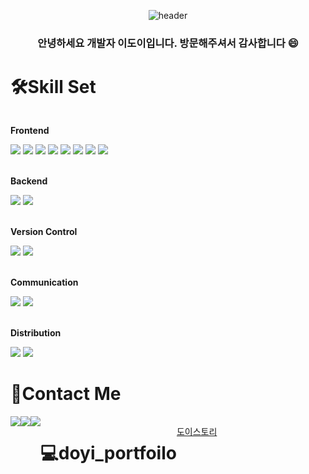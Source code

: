 <div align="center">
  
![header](https://capsule-render.vercel.app/api?type=waving&color=auto&height=300&section=header&text=DOYI%20WORLD&fontSize=70&animation=blink )
### 안녕하세요 개발자 이도이입니다. 방문해주셔서 감사합니다 :smile:
</div>


# 🛠️Skill Set
<div style="display:flex; flex-direction:column; align-items:flex-start;">
    <!-- Frontend -->
    <p><strong>Frontend</strong></p>
    <div>
        <img src="https://img.shields.io/badge/html5-E34F26?style=flat-square&logo=html5&logoColor=white"> 
        <img src="https://img.shields.io/badge/css-1572B6?style=flat-square&logo=css3&logoColor=white"> 
        <img src="https://img.shields.io/badge/javascript-F7DF1E?style=flat-square&logo=javascript&logoColor=black"> 
        <img src="https://img.shields.io/badge/jquery-0769AD?style=flat-square&logo=jquery&logoColor=black"> 
       <img src="https://img.shields.io/badge/Ajax-0769AD"> 
        <img src="https://img.shields.io/badge/React-61DAFB?style=flat-square&logo=React&logoColor=white">
        <img src="https://img.shields.io/badge/Typescript-3178C6?style=flat-square&logo=Typescript&logoColor=black">
        <img src="https://img.shields.io/badge/Next.js-000000?style=flat-square&logo=Next.js&logoColor=white">
    </div><br/>
     <p><strong>Backend</strong></p>
    <div>
        <img src="https://img.shields.io/badge/Kotlin-7F52FF?style=flat-square&logo=Kotlin&logoColor=white"> 
        <img src="https://img.shields.io/badge/Java-0769AD"> 
    </div><br/>
   <p><strong>Version Control</strong></p>
    <div>
        <img src="https://img.shields.io/badge/Git-F05032?style=flat-square&logo=html5&logoColor=black"> 
        <img src="https://img.shields.io/badge/Github-181717?style=flat-square&logo=css3&logoColor=white"> 
    </div><br/>
     <p><strong>Communication</strong></p>
    <div>
        <img src="https://img.shields.io/badge/Slack-4A154B?style=flat-square&logo=html5&logoColor=white"> 
        <img src="https://img.shields.io/badge/Notion-000000?style=flat-square&logo=css3&logoColor=white"> 
    </div><br/>
    <p><strong>Distribution</strong></p>
    <div>
        <img src="https://img.shields.io/badge/Netlify-00C7B7?style=flat-square&logo=Netlify&logoColor=white"> 
        <img src="https://img.shields.io/badge/Vercel-000000?style=flat-square&logo=Vercel&logoColor=white"> 
    </div>
</div>


#  📩Contact Me
<div style="display:flex; flex-direction:row;">
    <a href="https://open.kakao.com/o/sevgyHWf">
       <img src="https://img.shields.io/badge/kakaotalk-FFCD00?style=flat-square&logo=kakaotalk&logoColor=white"> 
    </a>
    <a href="https://instagram.com/2_doooo_2?igshid=MzMyNGUyNmU2YQ%3D%3D&utm_source=qr">
          <img src="https://img.shields.io/badge/instagram-E4405F?style=flat-square&logo=instagram&logoColor=white"> 
    </a>
    <a href="https://2-doooo-2.tistory.com/">
          <img src="https://img.shields.io/badge/Tstory-E74C3C?style=flat-square&logo=Tstory&logoColor=white"> 
    </a>


 #  💻doyi_portfoilo
   <a href="https://doyi-portfolio.vercel.app/">
      <p>도이스토리</p>
    </a>

